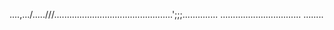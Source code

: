 ....,.../.....///...............................................';;;..............
................................
........





